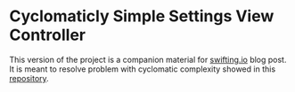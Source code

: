 # Cyclomaticly Simple Settings View Controller

This version of the project is a companion material for [swifting.io](swifting.io)  blog post. It is meant to resolve problem with cyclomatic complexity showed in this [repository](https://github.com/swiftingio/CyclomaticlyComplexSettingsViewController).
